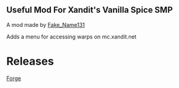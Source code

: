 ## Useful Mod For Xandit's Vanilla Spice SMP


A mod made by [Fake_Name131](https://fake-name131.ml/home/)


Adds a menu for accessing warps on mc.xandit.net


# Releases
[Forge](whatever.jar)
